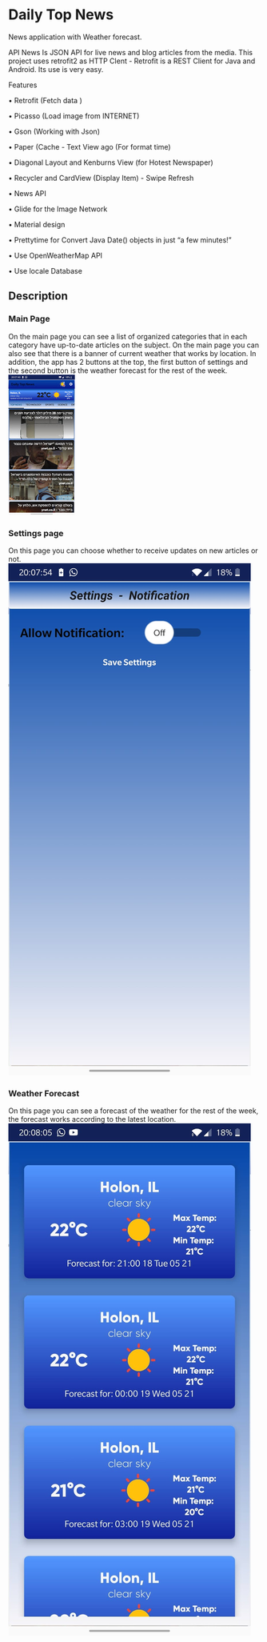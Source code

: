 # Daily Top News
News application with Weather forecast.

API News Is JSON API for live news and blog articles from the media. This project uses retrofit2 as HTTP Clent - Retrofit is a REST Client for Java and Android. Its use is very easy.

Features

• Retrofit (Fetch data )

• Picasso (Load image from INTERNET)

• Gson (Working with Json)

• Paper (Cache - Text View ago (For format time)

• Diagonal Layout and Kenburns View (for Hotest Newspaper)

• Recycler and CardView (Display Item) - Swipe Refresh

• News API

• Glide for the Image Network

• Material design

• Prettytime for Convert Java Date() objects in just “a few minutes!”

• Use OpenWeatherMap API

• Use locale Database

## Description

### Main Page
On the main page you can see a list of organized categories that in each category have up-to-date articles on the subject.
On the main page you can also see that there is a banner of current weather that works by location.
In addition, the app has 2 buttons at the top, the first button of settings and the second button is the weather forecast for the rest of the week.
![Main_Page](https://github.com/bar2693lis/Daily_Top_News/blob/master/App%20Images/Main_Page.jpeg)

### Settings page
On this page you can choose whether to receive updates on new articles or not.
![Settings page](https://github.com/bar2693lis/Daily_Top_News/blob/master/App%20Images/Settings_Page.jpeg)

### Weather Forecast
On this page you can see a forecast of the weather for the rest of the week, the forecast works according to the latest location.
![Weather_Forecast](https://github.com/bar2693lis/Daily_Top_News/blob/master/App%20Images/Temp_Page.jpeg)
